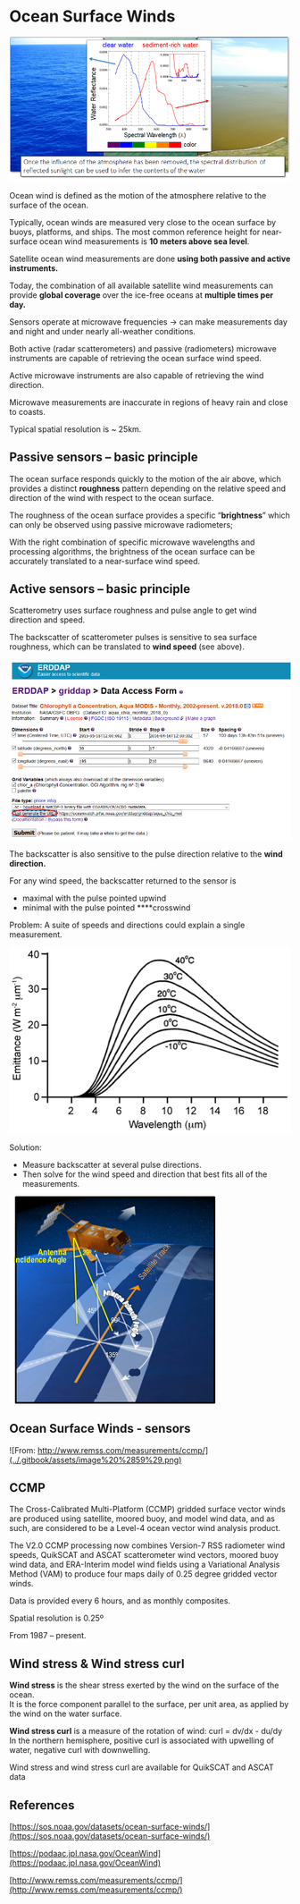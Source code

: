 # Ocean Surface Winds

![QuikSCAT, 01/03/2004](../.gitbook/assets/image%20%28157%29.png)

Ocean wind is defined as the motion of the atmosphere relative to the surface of the ocean.

Typically, ocean winds are measured very close to the ocean surface by buoys, platforms, and ships. The most common reference height for near-surface ocean wind measurements is **10 meters above sea level**.  
  
Satellite ocean wind measurements are done **using both passive and active instruments.**

Today, the combination of all available satellite wind measurements can provide **global coverage** over the ice-free oceans at **multiple times per day.**

Sensors operate at microwave frequencies -&gt; can make measurements day and night and under nearly all-weather conditions.

Both active \(radar scatterometers\) and passive \(radiometers\) microwave instruments are capable of retrieving the ocean surface wind speed.

Active microwave instruments are also capable of retrieving the wind direction.

Microwave measurements are inaccurate in regions of heavy rain and close to coasts.

Typical spatial resolution is ~ 25km.

## Passive sensors – basic principle

The ocean surface responds quickly to the motion of the air above, which provides a distinct **roughness** pattern depending on the relative speed and direction of the wind with respect to the ocean surface.

The roughness of the ocean surface provides a specific “**brightness**” which can only be observed using passive microwave radiometers;

With the right combination of specific microwave wavelengths and processing algorithms, the brightness of the ocean surface can be accurately translated to a near-surface wind speed.

## Active sensors – basic principle

Scatterometry uses surface roughness and pulse angle to get wind direction and speed.

The backscatter of scatterometer pulses is sensitive to sea surface roughness, which can be translated to **wind speed** \(see above\).

![](../.gitbook/assets/image%20%2845%29.png)

The backscatter is also sensitive to the pulse direction relative to the **wind direction.**

For any wind speed, the backscatter returned to the sensor is  
- maximal with the pulse pointed upwind  
- minimal with the pulse pointed ****crosswind

Problem: A suite of speeds and directions could explain a single measurement.

![](../.gitbook/assets/image%20%2828%29.png)

Solution:   
 - Measure backscatter at several pulse directions.   
 - Then solve for the wind speed and direction that best fits all of the measurements.

![](../.gitbook/assets/image%20%286%29.png)

## Ocean Surface Winds - sensors

![From: http://www.remss.com/measurements/ccmp/](../.gitbook/assets/image%20%2859%29.png)

## CCMP

The Cross-Calibrated Multi-Platform \(CCMP\) gridded surface vector winds are produced using satellite, moored buoy, and model wind data, and as such, are considered to be a Level-4 ocean vector wind analysis product.

The V2.0 CCMP processing now combines Version-7 RSS radiometer wind speeds, QuikSCAT and ASCAT scatterometer wind vectors, moored buoy wind data, and ERA-Interim model wind fields using a Variational Analysis Method \(VAM\) to produce four maps daily of 0.25 degree gridded vector winds.

Data is provided every 6 hours, and as monthly composites.

Spatial resolution is 0.25º

From 1987 – present.

## Wind stress & Wind stress curl

**Wind stress** is the shear stress exerted by the wind on the surface of the ocean.  
It is the force component parallel to the surface, per unit area, as applied by the wind on the water surface.

**Wind stress curl** is a measure of the rotation of wind: curl = dv/dx - du/dy  
In the northern hemisphere, positive curl is associated with upwelling of water, negative curl with downwelling.

Wind stress and wind stress curl are available for QuikSCAT and ASCAT data

## References

[https://sos.noaa.gov/datasets/ocean-surface-winds/](https://sos.noaa.gov/datasets/ocean-surface-winds/)  
  
[https://podaac.jpl.nasa.gov/OceanWind](https://podaac.jpl.nasa.gov/OceanWind)  
  
[http://www.remss.com/measurements/ccmp/](http://www.remss.com/measurements/ccmp/)  
  
  
  


